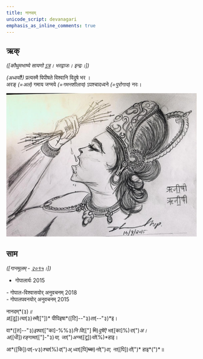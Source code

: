 ```yaml
---
title: नानदम्  
unicode_script: devanagari  
emphasis_as_inline_comments: true
---   
```


## ऋक्

*([कौथुमभाष्ये सायणो [ऽत्र](https://archive.org/details/SamaVedaSanhitaWithSayanabhashyaVolume1SatyavrataSamasrami1874bis/page/n782&sa=D&ust=1542425956285000)। भरद्वाजः। इन्द्रः।])*

*(अध्वर्यो!)* प्रत्यस्मै पिपीषते विश्वानि विदुषे भर  ।  
अरङ् *(=अलं)* गमाय जग्मये *(=गमनशीलाय)* ऽपश्चादध्वने *(=पुरोगाय)* नरः।

![](../images/indra-squeezing-soma-into-mouth.jpg)


## साम

*([गानमूलम् - [२०१५](https://archive.org/stream/sAmaveda-jaiminIya-paravastu-paramparA-docs/UDAKA%20SAANTHI%20SAAMAANI%23mode/1up&sa=D&ust=1542425956286000)।])*
- गोपालार्यः 2015  
<div class="audioEmbed" src="https://archive
.org/download/jaiminIya-sAma-gAna-paravastu-tradition-gopAla-2015/nAnadam.mp3"></div>
- गोपाल-विश्वासयोर् अनुवचनम् 2018  
<div class="audioEmbed" src="https://archive
.org/download/jaiminIya-sAma-gAna-paravastu-tradition-anuvachanam-gopAla-vishvAsa-2018/nAnadam.mp3"></div>
- गोपालपवनयोर् अनुवचनम् 2015  
<div class="audioEmbed" src="https://archive
.org/download/jaiminIya-sAma-gAna-paravastu-tradition-anuvachanam-gopAla-pavana-2015/nAnadam.mp3"></div>

नानदम्*(३)*॥  
प्र*([ठू])*त्या*(३)*स्मै*(["])* पीपिइषा*([टि]--"३)*ता*(--"३)*इ।

वा*([त]--"३)*इश्वा*(["का]-%%३)*नि वि*(["] ~~मि~~)*दुषॆऎ भा*([का]%)*रा*(")*अ।  
अ*([धी])*रङ्गामा*(["]-"३)*या, जा*(")*अग्म*([टू])*यो*(%)*हाइ।

आ*([कि])*पा*(-v३)*श्चा*(%)*द*(")*अ,ध्वा*([पि]~~घ्वा~~)*नो*(")*वा, ना*([पि])*रों*(")* हाइ*(")*॥
